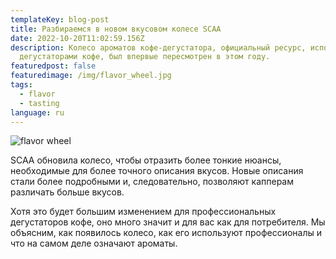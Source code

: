 ```yaml
---
templateKey: blog-post
title: Разбираемся в новом вкусовом колесе SCAA
date: 2022-10-20T11:02:59.156Z
description: Колесо ароматов кофе-дегустатора, официальный ресурс, используемый
  дегустаторами кофе, был впервые пересмотрен в этом году.
featuredpost: false
featuredimage: /img/flavor_wheel.jpg
tags:
  - flavor
  - tasting
language: ru
---
```

![flavor wheel](/img/flavor_wheel.jpg)

SCAA обновила колесо, чтобы отразить более тонкие нюансы, необходимые для более точного описания вкусов. Новые описания стали более подробными и, следовательно, позволяют капперам различать больше вкусов.



Хотя это будет большим изменением для профессиональных дегустаторов кофе, оно много значит и для вас как для потребителя. Мы объясним, как появилось колесо, как его используют профессионалы и что на самом деле означают ароматы.
